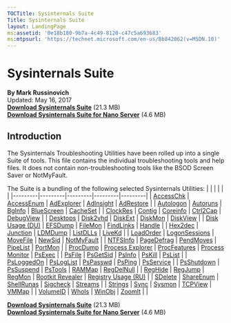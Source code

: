 ```yaml
---
TOCTitle: Sysinternals Suite 
Title: Sysinternals Suite 
layout: LandingPage
ms:assetid: '0e18b180-9b7a-4c49-8120-c47c5a693683' 
ms:mtpsurl: 'https://technet.microsoft.com/en-us/Bb842062(v=MSDN.10)' 
---
```


Sysinternals Suite
==================

**By Mark Russinovich**  
Updated: May 16, 2017  
[**Download Sysinternals Suite**](https://download.sysinternals.com/files/SysinternalsSuite.zip) (21.3 MB)  
[**Download Sysinternals Suite for Nano Server**](https://download.sysinternals.com/files/SysinternalsSuite-Nano.zip) (4.6 MB)
## Introduction
The Sysinternals Troubleshooting Utilities have been rolled up into a
single Suite of tools. This file contains the individual troubleshooting
tools and help files. It does not contain non-troubleshooting tools like
the BSOD Screen Saver or NotMyFault.

The Suite is a bundling of the following selected Sysinternals
Utilities:
|         |         |         |         |         |
|---------|---------|---------|---------|---------|
| [AccessChk](accesschk.md)  | [AccessEnum](accessenum.md)  | [AdExplorer](adexplorer.md)  | [AdInsight](adinsight.md)  | [AdRestore](adrestore.md)  |
| [Autologon](autologon.md)  | [Autoruns](autoruns.md)  | [BgInfo](bginfo.md)  | [BlueScreen](bluescreen.md)  | [CacheSet](cacheset.md)  |
| [ClockRes](clockres.md)  | [Contig](contig.md)  | [Coreinfo](coreinfo.md)  | [Ctrl2Cap](ctrl2cap.md)  | [DebugView](debugview.md)  |
| [Desktops](desktops.md)  | [Disk2vhd](disk2vhd.md)  | [DiskExt](diskext.md)  | [DiskMon](diskmon.md)  | [DiskView](diskview.md)  |
| [Disk Usage (DU)](du.md)  | [EFSDump](efsdump.md)  | [FileMon](filemon.md)  | [FindLinks](findlinks.md)  | [Handle](handle.md)  |
| [Hex2dec](hex2dec.md)  | [Junction](junction.md)  | [LDMDump](ldmdump.md)  | [ListDLLs](listdlls.md)  | [LiveKd](livekd.md)  |
| [LoadOrder](loadorder.md)  | [LogonSessions](logonsessions.md)  | [MoveFile](movefile.md)  | [NewSid](newsid.md)  | [NotMyFault](notmyfault.md)  |
| [NTFSInfo](ntfsinfo.md)  | [PageDefrag](pagedefrag.md)  | [PendMoves](pendmoves.md)  | [PipeList](pipelist.md)  | [PortMon](portmon.md)  |
| [ProcDump](procdump.md)  | [Process Explorer](process-explorer.md)  | [ProcFeatures](procfeatures.md)  | [Process Monitor](procmon.md)  | [PsExec](psexec.md)  |
| [PsFile](psfile.md)  | [PsGetSid](psgetsid.md)  | [PsInfo](psinfo.md)  | [PsKill](pskill.md)  | [PsList](pslist.md)  |
| [PsLoggedOn](psloggedon.md)  | [PsLogList](psloglist.md)  | [PsPasswd](pspasswd.md)  | [PsPing](psping.md)  | [PsService](psservice.md)  |
| [PsShutdown](psshutdown.md)  | [PsSuspend](pssuspend.md)  | [PsTools](pstools.md)  | [RAMMap](rammap.md)  | [RegDelNull](regdelnull.md)  |
| [RegHide](reghide.md)  | [RegJump](regjump.md)  | [RegMon](regmon.md)  | [Rootkit Revealer](rootkit-revealer.md)  | [Registry Usage (RU)](ru.md)  |
| [SDelete](sdelete.md)  | [ShareEnum](shareenum.md)  | [ShellRunas](shellrunas.md)  | [Sigcheck](sigcheck.md)  | [Streams](streams.md)  |
| [Strings](strings.md)  | [Sync](sync.md)  | [Sysmon](sysmon.md)  | [TCPView](tcpview.md)  | [VMMap](vmmap.md)  |
| [VolumeID](volumeid.md)  | [WhoIs](whois.md)  | [WinObj](winobj.md)  | [ZoomIt](zoomit.md) |  |


[**Download Sysinternals Suite**](https://download.sysinternals.com/files/SysinternalsSuite.zip) (21.3 MB)  
[**Download Sysinternals Suite for Nano Server**](https://download.sysinternals.com/files/SysinternalsSuite-Nano.zip) (4.6 MB)  

